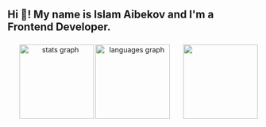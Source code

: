 <h2 align="left">Hi 👋! My name is Islam Aibekov and I'm a Frontend Developer.</h2>

###

<div align="center">
  <img src="https://github-readme-stats.vercel.app/api?username=aibekovislam&hide_title=false&hide_rank=false&show_icons=true&include_all_commits=true&count_private=true&disable_animations=false&theme=dracula&locale=en&hide_border=false" height="150" alt="stats graph"  />
  <img src="https://github-readme-stats.vercel.app/api/top-langs?username=aibekovislam&locale=en&hide_title=false&layout=compact&card_width=320&langs_count=5&theme=dracula&hide_border=false" height="150" alt="languages graph"  />
  <img align="right" height="150" src="https://miro.medium.com/v2/resize:fit:568/1*Zll9-Yfcq3dj1f_qfVkO3w.gif"  />
</div>

